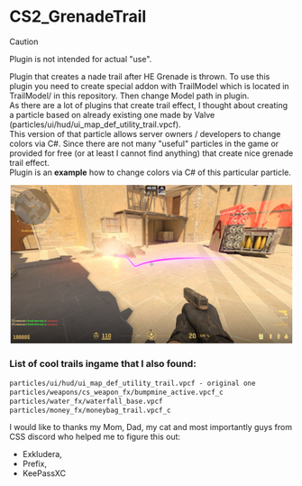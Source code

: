 # CS2_GrenadeTrail
> [!CAUTION]
> Plugin is not intended for actual "use".


Plugin that creates a nade trail after HE Grenade is thrown. To use this plugin you need to create special addon with TrailModel which is located in TrailModel/ in this repository. Then change Model path in plugin.<br>
As there are a lot of plugins that create trail effect, I thought about creating a particle based on already existing one made by Valve (particles/ui/hud/ui_map_def_utility_trail.vpcf).<br> This version of that particle allows server owners / developers to change colors via C#. Since there are not many "useful" particles in the game or provided for free (or at least I cannot find anything) that create nice grenade trail effect.<br>Plugin is an **example** how to change colors via C# of this particular particle.<br>

<p align="center">
    <img src="image/pic.jpg" width="500">
</p>

### List of cool trails ingame that I also found:
```
particles/ui/hud/ui_map_def_utility_trail.vpcf - original one
particles/weapons/cs_weapon_fx/bumpmine_active.vpcf_c
particles/water_fx/waterfall_base.vpcf
particles/money_fx/moneybag_trail.vpcf_c
```

I would like to thanks my Mom, Dad, my cat and most importantly guys from CSS discord who helped me to figure this out:
- Exkludera,
- Prefix,
- KeePassXC
